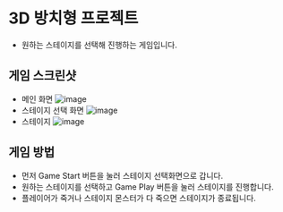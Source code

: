 # 3D 방치형 프로젝트
- 원하는 스테이지를 선택해 진행하는 게임입니다.
## 게임 스크린샷
- 메인 화면
![image](https://github.com/user-attachments/assets/e30854b0-859f-4c5b-b138-a22c10730b20)
- 스테이지 선택 화면
![image](https://github.com/user-attachments/assets/819cacdf-6185-489f-bebf-8fb0f463bc05)
- 스테이지
![image](https://github.com/user-attachments/assets/947ef57c-3410-47c8-8b03-67ccb77e34f4)

## 게임 방법
- 먼저 Game Start 버튼을 눌러 스테이지 선택화면으로 갑니다.
- 원하는 스테이지를 선택하고 Game Play 버튼을 눌러 스테이지를 진행합니다.
- 플레이어가 죽거나 스테이지 몬스터가 다 죽으면 스테이지가 종료됩니다.
